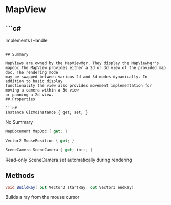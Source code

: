# MapView

## ```c#
Implements IHandle
```

## Summary

MapViews are owned by the MapViewMgr. They display the MapViewMgr's mapdoc.The MapView provides either a 2d or 3d view of the provided map doc. The rendering mode
may be swapped between various 2d and 3d modes dynamically. In addition to basic display
functionality the view also provides movement implementation for moving a camera within a 3d view
or panning a 2d view.
## Properties

```c#
Instance GizmoInstance { get; set; } 
```
No Summary
```c#
MapDocument MapDoc { get; } 
```

```c#
Vector2 MousePosition { get; } 
```

```c#
SceneCamera SceneCamera { get; init; } 
```
Read-only SceneCamera set automatically during rendering
## Methods

```c#
void BuildRay( out Vector3 startRay, out Vector3 endRay) 
```
Builds a ray from the mouse cursor
